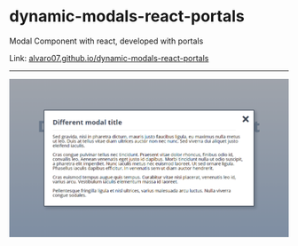 # dynamic-modals-react-portals
Modal Component with react, developed with portals


Link: [alvaro07.github.io/dynamic-modals-react-portals](https://alvaro07.github.io/dynamic-modals-react-portals/)

---

![alt text](/preview-image.png "Preview image")
